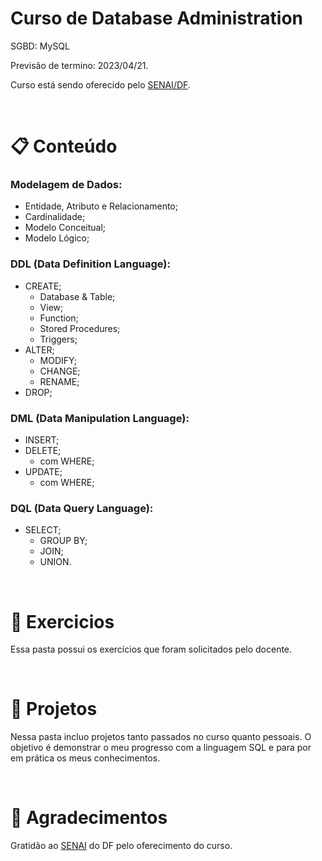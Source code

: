 # Curso de Database Administration

SGBD: MySQL

Previsão de termino: 2023/04/21.

Curso está sendo oferecido pelo [SENAI/DF](https://www.sistemafibra.org.br/senai/).

</br>

# :clipboard: Conteúdo

### Modelagem de Dados:
- Entidade, Atributo e Relacionamento;
- Cardinalidade;
- Modelo Conceitual;
- Modelo Lógico;
  
### DDL (Data Definition Language):
- CREATE;
  - Database & Table;
  - View;
  - Function;
  - Stored Procedures;
  - Triggers;
- ALTER;
  - MODIFY;
  - CHANGE;
  - RENAME;
- DROP;

### DML (Data Manipulation Language):
- INSERT;
- DELETE;
  - com WHERE;
- UPDATE;
  - com WHERE;

### DQL (Data Query Language):
- SELECT;
  - GROUP BY;
  - JOIN;
  - UNION.

</br>

# :file_folder: Exercicios

Essa pasta possui os exercícios que foram solicitados pelo docente.

</br>

# :file_folder: Projetos

Nessa pasta incluo projetos tanto passados no curso quanto pessoais.
O objetivo é demonstrar o meu progresso com a linguagem SQL e para por em prática os meus conhecimentos.

</br>

# :love_letter: Agradecimentos

Gratidão ao [SENAI](https://www.sistemafibra.org.br/senai/) do DF pelo oferecimento do curso.
